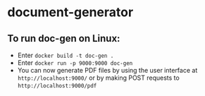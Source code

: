 # document-generator

## To run doc-gen on Linux:
- Enter `docker build -t doc-gen .`
- Enter `docker run -p 9000:9000 doc-gen`
- You can now generate PDF files by using the user interface at `http://localhost:9000/` or by making POST requests to `http://localhost:9000/pdf`
